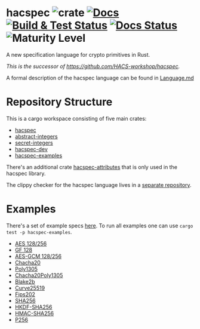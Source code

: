 # hacspec ![crate][crate-outdated-image] [![Docs][docs-master-image]][docs-master-link] [![Build & Test Status][build-image]][build-link] [![Docs Status][deploy-docs-image]][deploy-docs-link] ![Maturity Level][maturitylevel-image]

A new specification language for crypto primitives in Rust.

*This is the successor of https://github.com/HACS-workshop/hacspec.*

A formal description of the hacspec language can be found in [Language.md](Language.md)

# Repository Structure

This is a cargo workspace consisting of five main crates:
* [hacspec](hacspec/)
* [abstract-integers](abstract-integers/)
* [secret-integers](secret-integers/)
* [hacspec-dev](hacspec-dev/)
* [hacspec-examples](spec-examples/)

There's an additional crate [hacspec-attributes](attributes) that is only used in the hacspec library.

The clippy checker for the hacspec language lives in a [separate repository](https://github.com/hacspec/rust-clippy/tree/hacspec).

# Examples
There's a set of example specs [here](spec-examples/).
To run all examples one can use `cargo test -p hacspec-examples`.

* [AES 128/256](hacspec/spec-examples/aes-gcm/aes.rs)
* [GF 128](hacspec/spec-examples/aes-gcm/gf128.rs)
* [AES-GCM 128/256](hacspec/spec-examples/aes-gcm/aesgcm.rs)
* [Chacha20](hacspec/spec-examples/chacha20-poly1305/chacha20.rs)
* [Poly1305](hacspec/spec-examples/chacha20-poly1305/poly1305.rs)
* [Chacha20Poly1305](hacspec/spec-examples/chacha20-poly1305/chacha20poly1305.rs)
* [Blake2b](hacspec/spec-examples/blake2/blake2b.rs)
* [Curve25519](hacspec/spec-examples/curve25519/curve25519.rs)
* [Fips202](hacspec/spec-examples/fips202/fips202.rs)
* [SHA256](hacspec/spec-examples/sha2/sha2.rs)
* [HKDF-SHA256](hacspec/spec-examples/hkdf/hkdf.rs)
* [HMAC-SHA256](hacspec/spec-examples/hkdf/hmac.rs)
* [P256](hacspec/spec-examples/p256/p256.rs)

[//]: # (badges)

[crate-outdated-image]: https://img.shields.io/badge/crate-outdated-red.svg
[crate-image]: https://img.shields.io/crates/v/hacspec.svg
[crate-link]: https://crates.io/crates/hacspec
[docs-master-image]: https://img.shields.io/badge/docs-master-blue.svg
[docs-master-link]: https://hacspec.github.io/hacspec/hacspec/index.html
[docs-image]: https://docs.rs/hacspec/badge.svg
[docs-link]: https://docs.rs/hacspec/
[license-image]: https://img.shields.io/badge/license-Apache2.0/MIT-blue.svg
[build-image]: https://github.com/hacspec/hacspec/workflows/Build%20&%20Test/badge.svg?branch=master&event=push
[build-link]: https://github.com/hacspec/hacspec/actions?query=workflow%3A%22Build+%26+Test%22
[deploy-docs-image]: https://github.com/hacspec/hacspec/workflows/Deploy%20Docs/badge.svg?branch=master&event=push
[deploy-docs-link]: https://github.com/hacspec/hacspec/actions?query=workflow%3A%22Deploy+Docs%22
[maturitylevel-image]: https://img.shields.io/badge/maturity-alpha-red.svg
